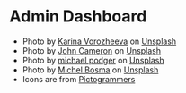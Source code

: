 # Admin Dashboard

 - Photo by [Karina Vorozheeva](https://unsplash.com/@_k_arinn?utm_content=creditCopyText&utm_medium=referral&utm_source=unsplash) on [Unsplash](https://unsplash.com/photos/white-butterfly-resting-on-cats-nose-rW-I87aPY5Y?utm_content=creditCopyText&utm_medium=referral&utm_source=unsplash)
 - Photo by [John Cameron](https://unsplash.com/@john_cameron?utm_content=creditCopyText&utm_medium=referral&utm_source=unsplash) on [Unsplash](https://unsplash.com/photos/black-dog-sitting-on-boat-on-body-of-water-ShLDezSsZJk?utm_content=creditCopyText&utm_medium=referral&utm_source=unsplash)
 - Photo by [michael podger](https://unsplash.com/@jammypodger7470?utm_content=creditCopyText&utm_medium=referral&utm_source=unsplash) on [Unsplash](https://unsplash.com/photos/barn-spider-on-cobweb-closeup-photography-x2dJcfCNO1A?utm_content=creditCopyText&utm_medium=referral&utm_source=unsplash)
 - Photo by [Michel Bosma](https://unsplash.com/@michelbosma?utm_content=creditCopyText&utm_medium=referral&utm_source=unsplash) on [Unsplash](https://unsplash.com/photos/red-lady-bug-on-leaf-in-macro-photography-XgF9e93Tkt0?utm_content=creditCopyText&utm_medium=referral&utm_source=unsplash)
 - Icons are from [Pictogrammers](https://pictogrammers.com)
  